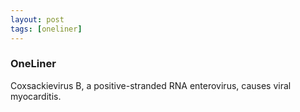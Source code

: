 ```yaml
---
layout: post
tags: [oneliner]
---
```



### OneLiner

Coxsackievirus B, a positive-stranded RNA enterovirus, causes viral myocarditis.
